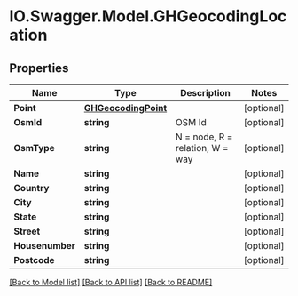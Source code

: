 # IO.Swagger.Model.GHGeocodingLocation
## Properties

Name | Type | Description | Notes
------------ | ------------- | ------------- | -------------
**Point** | [**GHGeocodingPoint**](GHGeocodingPoint.md) |  | [optional] 
**OsmId** | **string** | OSM Id | [optional] 
**OsmType** | **string** | N &#x3D; node, R &#x3D; relation, W &#x3D; way | [optional] 
**Name** | **string** |  | [optional] 
**Country** | **string** |  | [optional] 
**City** | **string** |  | [optional] 
**State** | **string** |  | [optional] 
**Street** | **string** |  | [optional] 
**Housenumber** | **string** |  | [optional] 
**Postcode** | **string** |  | [optional] 

[[Back to Model list]](../README.md#documentation-for-models) [[Back to API list]](../README.md#documentation-for-api-endpoints) [[Back to README]](../README.md)

